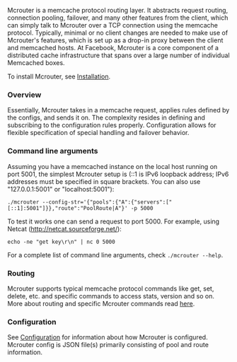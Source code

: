 Mcrouter is a memcache protocol routing layer. It abstracts request routing,
connection pooling, failover, and many other features from the client, which
can simply talk to Mcrouter over a TCP connection using the memcache protocol.
Typically, minimal or no client changes are needed to make use of Mcrouter's
features, which is set up as a drop-in proxy between the client and memcached
hosts. At Facebook, Mcrouter is a core component of a distributed cache
infrastructure that spans over a large number of individual Memcached boxes.

To install Mcrouter, see [Installation](Installation.md).

### Overview

Essentially, Mcrouter takes in a memcache request, applies rules defined by the
configs, and sends it on. The complexity resides in defining and subscribing to
the configuration rules properly. Configuration allows for flexible
specification of special handling and failover behavior.

### Command line arguments

Assuming you have a memcached instance on the local host running on port 5001,
the simplest Mcrouter setup is (::1 is IPv6 loopback address; IPv6 addresses
must be specified in square brackets. You can also use "127.0.0.1:5001" or
"localhost:5001"):
``` Shell
./mcrouter --config-str='{"pools":{"A":{"servers":["[::1]:5001"]}},"route":"PoolRoute|A"}' -p 5000
```

To test it works one can send a request to port 5000. For example, using
Netcat (http://netcat.sourceforge.net/):
``` Shell
echo -ne "get key\r\n" | nc 0 5000
```

For a complete list of command line arguments, check `./mcrouter --help`.

### Routing

Mcrouter supports typical memcache protocol commands like get, set, delete, etc.
and specific commands to access stats, version and so on.
More about routing and specific Mcrouter commands read [here](Routing.md).

### Configuration

See [Configuration](Configuration.md) for information about how Mcrouter is
configured. Mcrouter config is JSON file(s) primarily consisting of pool and
route information.